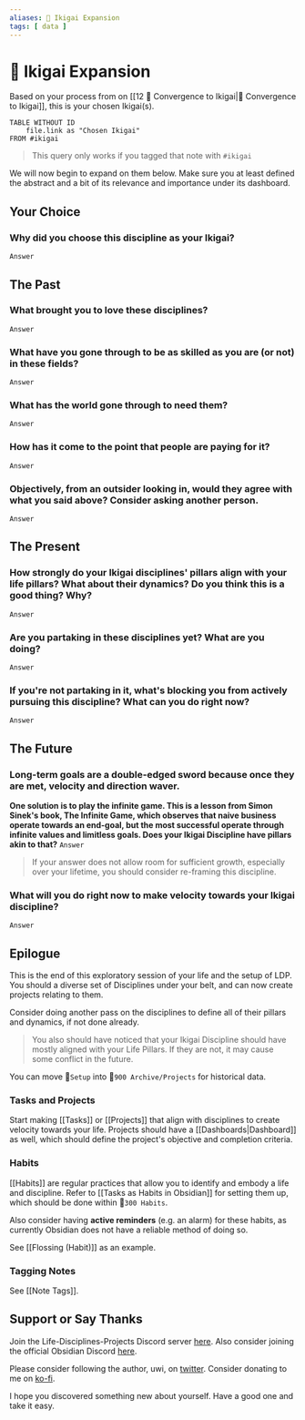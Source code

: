 ```yaml
---
aliases: 🎎 Ikigai Expansion
tags: [ data ]
---
```

# 🎎 Ikigai Expansion
Based on your process from on [[12 🔂 Convergence to Ikigai|🔻 Convergence to Ikigai]], this is your chosen Ikigai(s).
```dataview
TABLE WITHOUT ID
	file.link as "Chosen Ikigai"
FROM #ikigai
```

> This query only works if you tagged that note with `#ikigai`

We will now begin to expand on them below. Make sure you at least defined the abstract and a bit of its relevance and importance under its dashboard.

## Your Choice
### Why did you choose this discipline as your Ikigai?
`Answer`

## The Past
### What brought you to love these disciplines?
`Answer`

### What have you gone through to be as skilled as you are (or not) in these fields?
`Answer`

### What has the world gone through to need them?
`Answer`

### How has it come to the point that people are paying for it?
`Answer`

### Objectively, from an outsider looking in, would they agree with what you said above? Consider asking another person.
`Answer`

## The Present
### How strongly do your Ikigai disciplines' pillars align with your life pillars? What about their dynamics? Do you think this is a good thing? Why?
`Answer`

### Are you partaking in these disciplines yet? What are you doing?
`Answer`

### If you're not partaking in it, what's blocking you from actively pursuing this discipline? What can you do right now?
`Answer`

## The Future
### Long-term goals are a double-edged sword because once they are met, velocity and direction waver.
**One solution is to play the infinite game. This is a lesson from Simon Sinek's book, The Infinite Game, which observes that naive business operate towards an end-goal, but the most successful operate through infinite values and limitless goals. Does your Ikigai Discipline have pillars akin to that?**
`Answer`

> If your answer does not allow room for sufficient growth, especially over your lifetime, you should consider re-framing this discipline.

### What will you do right now to make velocity towards your Ikigai discipline?
`Answer`

## Epilogue
This is the end of this exploratory session of your life and the setup of LDP. You should a diverse set of Disciplines under your belt, and can now create projects relating to them.

Consider doing another pass on the disciplines to define all of their pillars and dynamics, if not done already.

> You also should have noticed that your Ikigai Discipline should have mostly aligned with your Life Pillars. If they are not, it may cause some conflict in the future.

You can move 📁`Setup` into 📁`900 Archive/Projects` for historical data.

### Tasks and Projects
Start making [[Tasks]] or [[Projects]] that align with disciplines to create velocity towards your life. Projects should have a [[Dashboards|Dashboard]] as well, which should define the project's objective and completion criteria.

### Habits
[[Habits]] are regular practices that allow you to identify and embody a life and discipline. Refer to [[Tasks as Habits in Obsidian]] for setting them up, which should be done within 📁`300 Habits`.

Also consider having **active reminders** (e.g. an alarm) for these habits, as currently Obsidian does not have a reliable method of doing so.

See [[Flossing (Habit)]] as an example.

### Tagging Notes
See [[Note Tags]].

## Support or Say Thanks
Join the Life-Disciplines-Projects Discord server [here](https://discord.gg/jAYuGaEvJb). Also consider joining the official Obsidian Discord [here](https://discord.com/invite/veuWUTm).

Please consider following the author, uwi, on [twitter](https://twitter.com/uwidev). Consider donating to me on [ko-fi](https://ko-fi.com/uwidev).

I hope you discovered something new about yourself. Have a good one and take it easy.